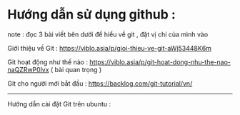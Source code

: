 # Hướng dẫn sử dụng github : 

note : đọc 3 bài viết bên dưới để hiểu về git , đặt vị chí của mình vào 

Giới thiệu về Git :  https://viblo.asia/p/gioi-thieu-ve-git-aWj53448K6m

Git hoạt động như thế nào  : https://viblo.asia/p/git-hoat-dong-nhu-the-nao-naQZRwP0lvx ( bài quan trọng )

Git cho người mới bắt đầu  : https://backlog.com/git-tutorial/vn/

-----
Hướng dẫn cài đặt Git trên ubuntu :
